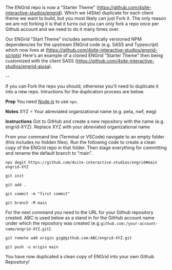 The ENGrid repo is now a "Starter Theme" (https://github.com/4site-interactive-studios/engrid). Which we (4Site) duplicate for each client theme we want to build, but you most likely can just Fork it. The only reason we are not forking it is that it turns out you can only fork a repo once per Github account and we need to do it many times over.

Our ENGrid "Start Theme" includes semantically versioned NPM dependencies for the upstream ENGrid code (e.g. SASS and Typescript) which now lives at (https://github.com/4site-interactive-studios/engrid-scripts)
Here's an example of a cloned ENGrid "Starter Theme" then being customized with the client SASS (https://github.com/4site-interactive-studios/engrid-aiusa).

--

If you can Fork the repo you should, otherwise you'll need to duplicate it into a new repo. Intructions for the duplication process are below.

**Prep**
You need [Node.js](https://nodejs.org/en/download/) to use `npx`.

**Notes**
XYZ = Your abreviated organizational name (e.g. peta, nwf, ewg)

**Instructions**
Got to GitHub and create a new repository with the name (e.g. engrid-XYZ). Replace XYZ with your abreviated organizational name

From your command line (Terminal or VSCode) navigate to an empty folder (this includes no hidden files). Run the following code to create a clean copy of the ENGrid repo in that folder. Then stage everything for committing and rename the default branch to "main".

`npx degit https://github.com/4site-interactive-studios/engrid#main engrid-XYZ`

`git init`

`git add .`

`git commit -m "first commit"`

`git branch -M main`

For the next command you need to the URL for your Github repository created. ABC is used below as a stand in for the GitHub account name under which the repository was created (e.g `github.com:/your-account-name/engrid-XYZ.git`).

`git remote add origin gig@github.com:ABC/engrid-XYZ.git`

`git push -u origin main`

You have now duplicated a clean copy of ENGrid into your own Github Repository!
